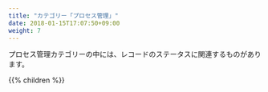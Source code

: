 ```yaml
---
title: "カテゴリー「プロセス管理」"
date: 2018-01-15T17:07:50+09:00
weight: 7
---
```


プロセス管理カテゴリーの中には、レコードのステータスに関連するものがあります。

{{% children  %}}
